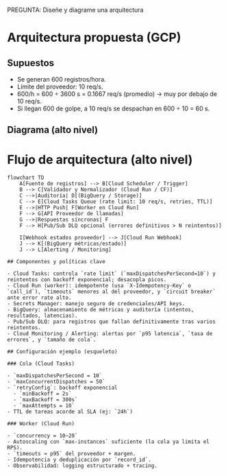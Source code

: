 PREGUNTA: Diseñe y diagrame una arquitectura

# Arquitectura propuesta (GCP)

## Supuestos

- Se generan 600 registros/hora.
- Límite del proveedor: 10 req/s.
- 600/h = 600 ÷ 3600 s = 0.1667 req/s (promedio) → muy por debajo de 10 req/s.
- Si llegan 600 de golpe, a 10 req/s se despachan en 600 ÷ 10 = 60 s.

## Diagrama (alto nivel)

# Flujo de arquitectura (alto nivel)

```mermaid
flowchart TD
    A[Fuente de registros] --> B[Cloud Scheduler / Trigger]
    B --> C[Validador y Normalizador (Cloud Run / CF)]
    C -->|Auditoría| D[(BigQuery / Storage)]
    C --> E[Cloud Tasks Queue (rate limit: 10 req/s, retries, TTL)]
    E -->|HTTP Push| F[Worker en Cloud Run]
    F --> G[API Proveedor de llamadas]
    G -->|Respuestas síncronas| F
    F --> H[Pub/Sub DLQ opcional (errores definitivos > N reintentos)]

    I[Webhook estados proveedor] --> J[Cloud Run Webhook]
    J --> K[(BigQuery métricas/estado)]
    J --> L[Alerting / Monitoring]

## Componentes y políticas clave

- Cloud Tasks: controla `rate limit` (`maxDispatchesPerSecond=10`) y reintentos con backoff exponencial; desacopla picos.
- Cloud Run (worker): idempotente (usa `X-Idempotency-Key` o `call_id`), `timeouts` menores al del proveedor, y `circuit breaker` ante error rate alto.
- Secrets Manager: manejo seguro de credenciales/API keys.
- BigQuery: almacenamiento de métricas y auditoría (intentos, resultados, latencias).
- Pub/Sub DLQ: para registros que fallan definitivamente tras varios reintentos.
- Cloud Monitoring / Alerting: alertas por `p95 latencia`, `tasa de errores`, y `tamaño de cola`.

## Configuración ejemplo (esqueleto)

### Cola (Cloud Tasks)

- `maxDispatchesPerSecond = 10`
- `maxConcurrentDispatches = 50`
- `retryConfig`: backoff exponencial  
  - `minBackoff = 2s`  
  - `maxBackoff = 300s`  
  - `maxAttempts = 10`
- TTL de tareas acorde al SLA (ej: `24h`)

### Worker (Cloud Run)

- `concurrency = 10–20`
- Autoscaling con `max-instances` suficiente (la cola ya limita el RPS).
- `timeouts ≈ p95` del proveedor + margen.
- Idempotencia y deduplicación por `record_id`.
- Observabilidad: logging estructurado + tracing.

